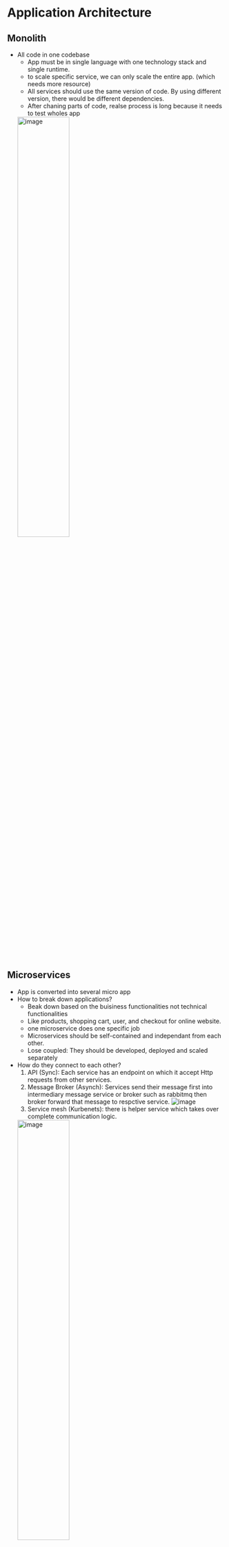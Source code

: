 # Application Architecture
## Monolith
* All code in one codebase
  * App must be in single language with one technology stack and single runtime.
  * to scale specific service, we can only scale the entire app. (which needs more resource)
  * All services should use the same version of code. By using different version, there would be different dependencies.
  * After chaning parts of code, realse process is long because it needs to test wholes app
   <img src="https://github.com/user-attachments/assets/249654d7-7e08-4ff3-b551-de6de8c20e38" alt="image" width="50%">



## Microservices
* App is converted into several micro app
* How to break down applications?
  * Beak down based on the buisiness functionalities not technical functionalities
  * Like products, shopping cart, user, and checkout for online website.
  * one microservice does one specific job
  * Microservices should be self-contained and independant from each other.
  * Lose coupled: They should be developed, deployed and scaled separately
* How do they connect to each other?
  1. API (Sync): Each service has an endpoint on which it accept Http requests from other services.
  2. Message Broker (Asynch): Services send their message first into intermediary message service or broker such as rabbitmq then broker forward that message to respctive service.
  ![image](https://github.com/user-attachments/assets/77e778ed-97f2-4d33-b870-a63dd963bc69)
  3. Service mesh (Kurbenets): there is helper service which takes over complete communication logic.
  <img src="https://github.com/user-attachments/assets/f5e2aef6-00dd-4d5c-95eb-3820e00d1e90" alt="image" width="50%">

 
